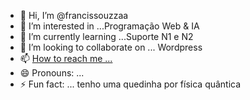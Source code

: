 - 👋 Hi, I’m @francissouzzaa
- 👀 I’m interested in ...Programação Web & IA
- 🌱 I’m currently learning ...Suporte N1 e N2
- 💞️ I’m looking to collaborate on ... Wordpress
- 📫 [How to reach me ... ](https://wa.me/5528999582457)
- 😄 Pronouns: ...
- ⚡ Fun fact: ... tenho uma quedinha por física quântica

<!---
francissouzzaa/francissouzzaa is a ✨ special ✨ repository because its `README.md` (this file) appears on your GitHub profile.
You can click the Preview link to take a look at your changes.
--->
